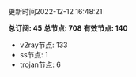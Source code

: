 更新时间2022-12-12 16:48:21

**总订阅: 45**
**总节点: 708**
**有效节点: 140**
- v2ray节点: 133
- ss节点: 1
- trojan节点: 6

